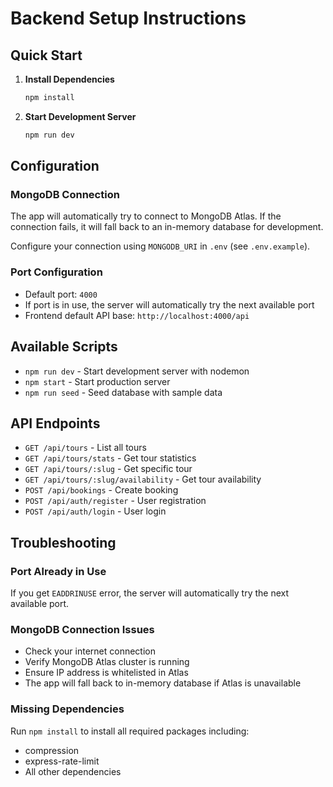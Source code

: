 # Backend Setup Instructions

## Quick Start

1. **Install Dependencies**
   ```bash
   npm install
   ```

2. **Start Development Server**
   ```bash
   npm run dev
   ```

## Configuration

### MongoDB Connection
The app will automatically try to connect to MongoDB Atlas. If the connection fails, it will fall back to an in-memory database for development.

Configure your connection using `MONGODB_URI` in `.env` (see `.env.example`).

### Port Configuration
- Default port: `4000`
- If port is in use, the server will automatically try the next available port
- Frontend default API base: `http://localhost:4000/api`

## Available Scripts

- `npm run dev` - Start development server with nodemon
- `npm start` - Start production server
- `npm run seed` - Seed database with sample data

## API Endpoints

- `GET /api/tours` - List all tours
- `GET /api/tours/stats` - Get tour statistics
- `GET /api/tours/:slug` - Get specific tour
- `GET /api/tours/:slug/availability` - Get tour availability
- `POST /api/bookings` - Create booking
- `POST /api/auth/register` - User registration
- `POST /api/auth/login` - User login

## Troubleshooting

### Port Already in Use
If you get `EADDRINUSE` error, the server will automatically try the next available port.

### MongoDB Connection Issues
- Check your internet connection
- Verify MongoDB Atlas cluster is running
- Ensure IP address is whitelisted in Atlas
- The app will fall back to in-memory database if Atlas is unavailable

### Missing Dependencies
Run `npm install` to install all required packages including:
- compression
- express-rate-limit
- All other dependencies
